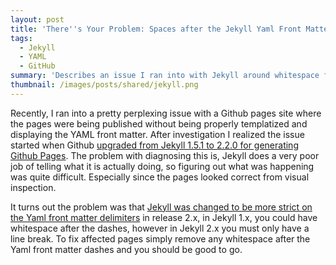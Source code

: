 ```yaml
---
layout: post
title: 'There''s Your Problem: Spaces after the Jekyll Yaml Front Matter Separators'
tags:
  - Jekyll
  - YAML
  - GitHub
summary: 'Describes an issue I ran into with Jekyll around whitespace following the YAML Front Matter separator.'
thumbnail: /images/posts/shared/jekyll.png
---
```


Recently, I ran into a pretty perplexing issue with a Github pages site where the pages were being published without being properly templatized and displaying the YAML front matter. After investigation I realized the issue started when Github [upgraded from Jekyll 1.5.1 to 2.2.0 for generating Github Pages](https://github.com/blog/1867-github-pages-now-runs-jekyll-2-2-0).  The problem with diagnosing this is, Jekyll does a very poor job of telling what it is actually doing, so figuring out what was happening was quite difficult.  Especially since the pages looked correct from visual inspection.

It turns out the problem was that [Jekyll was changed to be more strict on the Yaml front matter delimiters](https://github.com/jekyll/jekyll/issues/2650) in release 2.x, in Jekyll 1.x, you could have whitespace after the dashes, however in Jekyll 2.x you must only have a line break. To fix affected pages simply remove any whitespace after the Yaml front matter dashes and you should be good to go.